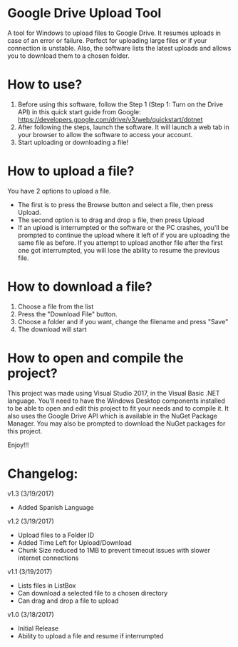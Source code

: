 # Google Drive Upload Tool
A tool for Windows to upload files to Google Drive. It resumes uploads in case of an error or failure. Perfect for uploading large files or if your connection is unstable. Also, the software lists the latest uploads and allows you to download them to a chosen folder.

# How to use?
1. Before using this software, follow the Step 1 (Step 1: Turn on the Drive API) in this quick start guide from Google: https://developers.google.com/drive/v3/web/quickstart/dotnet
2. After following the steps, launch the software. It will launch a web tab in your browser to allow the software to access your account.
3. Start uploading or downloading a file!

# How to upload a file?
You have 2 options to upload a file. 
* The first is to press the Browse button and select a file, then press Upload. 
* The second option is to drag and drop a file, then press Upload
* If an upload is interrumpted or the software or the PC crashes, you'll be prompted to continue the upload where it left of if you are uploading the same file as before. If you attempt to upload another file after the first one got interrumpted, you will lose the ability to resume the previous file.

# How to download a file?
1. Choose a file from the list
2. Press the "Download File" button.
3. Choose a folder and if you want, change the filename and press "Save"
4. The download will start

# How to open and compile the project?
This project was made using Visual Studio 2017, in the Visual Basic .NET language. You'll need to have the Windows Desktop components installed to be able to open and edit this project to fit your needs and to compile it. It also uses the Google Drive API which is available in the NuGet Package Manager. You may also be prompted to download the NuGet packages for this project.

Enjoy!!!

# Changelog:
v1.3 (3/19/2017)
- Added Spanish Language

v1.2 (3/19/2017)
- Upload files to a Folder ID
- Added Time Left for Upload/Download
- Chunk Size reduced to 1MB to prevent timeout issues with slower internet connections

v1.1 (3/19/2017)
- Lists files in ListBox
- Can download a selected file to a chosen directory
- Can drag and drop a file to upload

v1.0 (3/18/2017)
- Initial Release
- Ability to upload a file and resume if interrumpted
